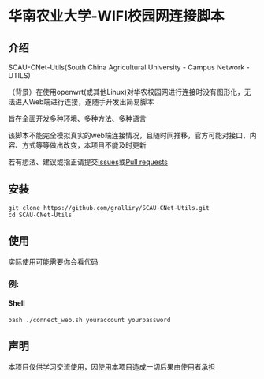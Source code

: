 # 华南农业大学-WIFI校园网连接脚本

## 介绍

SCAU-CNet-Utils(South China Agricultural University - Campus Network - UTILS)

（背景）在使用openwrt(或其他Linux)对华农校园网进行连接时没有图形化，无法进入Web端进行连接，遂随手开发出简易脚本

旨在全面开发多种环境、多种方法、多种语言

该脚本不能完全模拟真实的web端连接情况，且随时间推移，官方可能对接口、内容、方式等等做出改变，本项目不能及时更新

若有想法、建议或指正请提交[Issues](https://github.com/gralliry/scau-cn-utils/issues)或[Pull requests](https://github.com/gralliry/scau-cn-utils/pulls)

## 安装
```shell
git clone https://github.com/gralliry/SCAU-CNet-Utils.git
cd SCAU-CNet-Utils
```

## 使用

实际使用可能需要你会看代码

### 例:

#### Shell

```shell
bash ./connect_web.sh youraccount yourpassword
```

## 声明

本项目仅供学习交流使用，因使用本项目造成一切后果由使用者承担